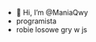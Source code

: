 - 👋 Hi, I’m @ManiaQwy
- programista
- robie losowe gry w js

<!---
ManiaQwy/ManiaQwy is a ✨ special ✨ repository because its `README.md` (this file) appears on your GitHub profile.
You can click the Preview link to take a look at your changes.
--->
